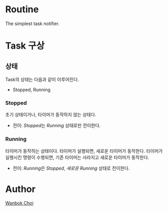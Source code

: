 # Routine

The simplest task notifier.

# Task 구상

## 상태

Task의 상태는 다음과 같이 이루어진다.

- Stopped, Running

### Stopped

초기 상태이거나, 타이머가 동작하지 않는 상태다.

- 전이: *Stopped*는 *Running* 상태로만 전이한다.  

### Running

타이머가 동작하는 상태이다. 타이머가 실행되면, 새로운 타이머가 동작한다.
타이머가 실행시킨 명령이 수행되면, 기존 타이머는 사라지고 새로운 타이머가 동작한다.

- 전이: *Running*은 *Stopped*, *새로운 Running* 상태로 전이한다.

# Author

[Wanbok Choi](choi@wanbok.com)